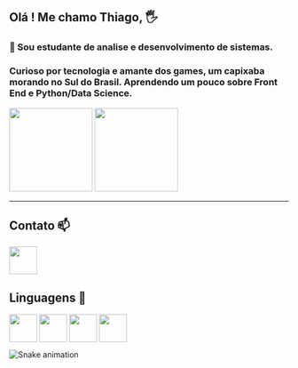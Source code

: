 ## Olá ! Me chamo Thiago, 🖐️
### 🌱 Sou estudante de analise e desenvolvimento de sistemas.<br> 

### Curioso por tecnologia e amante dos games, um capixaba morando no Sul do Brasil. Aprendendo um pouco sobre Front End e Python/Data Science. 

<img height ="150em" src="https://github-readme-stats.vercel.app/api?username=thiagodarruda&theme=tokyonight&show_icons=true">

<img height ="150em" src="https://github-readme-stats.vercel.app/api/top-langs/?username=thiagodarruda&layout=compact">
<hr>

<!--
**thiagodarruda/thiagodarruda** is a ✨ _special_ ✨ repository because its `README.md` (this file) appears on your GitHub profile.

Here are some ideas to get you started:

- 🔭 I’m currently working on ...
- 🌱 I’m currently learning ...
- 👯 I’m looking to collaborate on ...
- 🤔 I’m looking for help with ...
- 💬 Ask me about ...
- 📫 How to reach me: ...
- 😄 Pronouns: ...
- ⚡ Fun fact: ...
-->
## Contato 📫

<a href="https://www.linkedin.com/in/thiagodearruda1/">
    <img src="https://cdn.jsdelivr.net/gh/devicons/devicon/icons/linkedin/linkedin-original.svg" align="center" heigth="50" width="50">

</a>

## Linguagens 🔭
<div>

   <img src="https://cdn.jsdelivr.net/gh/devicons/devicon/icons/html5/html5-original-wordmark.svg" align="center" heigth="50" width="50">

   <img src="https://cdn.jsdelivr.net/gh/devicons/devicon/icons/css3/css3-original-wordmark.svg" align="center" heigth="50" width="50">

   <img src="https://cdn.jsdelivr.net/gh/devicons/devicon/icons/javascript/javascript-original.svg" align="center" heigth="50" width="50">
    
   <img src="https://cdn.jsdelivr.net/gh/devicons/devicon/icons/python/python-original-wordmark.svg" align="center" heigth="50" width="50">


       
   ![Snake animation](https://github.com/thiagodarruda/thiagodarruda/blob/output/github-contribution-grid-snake.svg)
</div>

